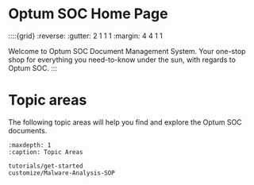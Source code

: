 # Optum SOC Home Page

::::{grid}
:reverse:
:gutter: 2 1 1 1
:margin: 4 4 1 1

Welcome to Optum SOC Document Management System. Your one-stop shop for everything you need-to-know under the sun, with regards to Optum SOC.
:::

# Topic areas

The following topic areas will help you find and explore the Optum SOC documents.

```{toctree}
:maxdepth: 1
:caption: Topic Areas

tutorials/get-started
customize/Malware-Analysis-SOP
```
